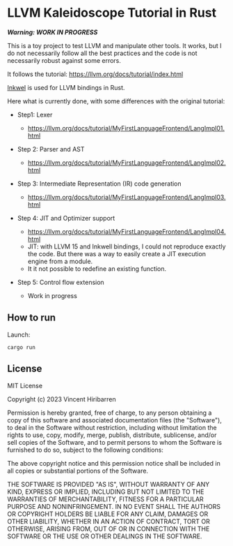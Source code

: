 # LLVM Kaleidoscope Tutorial in Rust

_**Warning: WORK IN PROGRESS**_

This is a toy project to test LLVM and manipulate other tools. It works, but I
do not necessarily follow all the best practices and the code is not necessarily
robust against some errors.

It follows the tutorial: https://llvm.org/docs/tutorial/index.html

[Inkwel](https://github.com/TheDan64/inkwell) is used for LLVM bindings in Rust.

Here what is currently done, with some differences with the original tutorial:

- Step1: Lexer
    - https://llvm.org/docs/tutorial/MyFirstLanguageFrontend/LangImpl01.html

- Step 2: Parser and AST
    - https://llvm.org/docs/tutorial/MyFirstLanguageFrontend/LangImpl02.html

- Step 3: Intermediate Representation (IR) code generation
    - https://llvm.org/docs/tutorial/MyFirstLanguageFrontend/LangImpl03.html

- Step 4: JIT and Optimizer support
    - https://llvm.org/docs/tutorial/MyFirstLanguageFrontend/LangImpl04.html
    - JIT: with LLVM 15 and Inkwell bindings, I could not reproduce exactly the
      code. But there was a way to easily create a JIT execution engine from a module.
    - It it not possible to redefine an existing function.

- Step 5: Control flow extension
    - Work in progress


## How to run

Launch:

    cargo run

## License

MIT License

Copyright (c) 2023 Vincent Hiribarren

Permission is hereby granted, free of charge, to any person obtaining a copy
of this software and associated documentation files (the "Software"), to deal
in the Software without restriction, including without limitation the rights
to use, copy, modify, merge, publish, distribute, sublicense, and/or sell
copies of the Software, and to permit persons to whom the Software is
furnished to do so, subject to the following conditions:

The above copyright notice and this permission notice shall be included in all
copies or substantial portions of the Software.

THE SOFTWARE IS PROVIDED "AS IS", WITHOUT WARRANTY OF ANY KIND, EXPRESS OR
IMPLIED, INCLUDING BUT NOT LIMITED TO THE WARRANTIES OF MERCHANTABILITY,
FITNESS FOR A PARTICULAR PURPOSE AND NONINFRINGEMENT. IN NO EVENT SHALL THE
AUTHORS OR COPYRIGHT HOLDERS BE LIABLE FOR ANY CLAIM, DAMAGES OR OTHER
LIABILITY, WHETHER IN AN ACTION OF CONTRACT, TORT OR OTHERWISE, ARISING FROM,
OUT OF OR IN CONNECTION WITH THE SOFTWARE OR THE USE OR OTHER DEALINGS IN THE
SOFTWARE.
